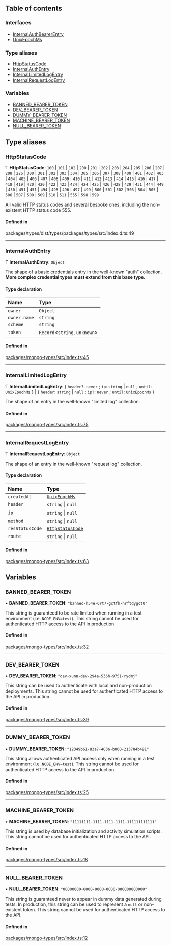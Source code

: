## Table of contents

### Interfaces

- [InternalAuthBearerEntry][1]
- [UnixEpochMs][2]

### Type aliases

- [HttpStatusCode][3]
- [InternalAuthEntry][4]
- [InternalLimitedLogEntry][5]
- [InternalRequestLogEntry][6]

### Variables

- [BANNED_BEARER_TOKEN][7]
- [DEV_BEARER_TOKEN][8]
- [DUMMY_BEARER_TOKEN][9]
- [MACHINE_BEARER_TOKEN][10]
- [NULL_BEARER_TOKEN][11]

## Type aliases

### HttpStatusCode

Ƭ **HttpStatusCode**: `100` | `101` | `102` | `200` | `201` | `202` | `203` |
`204` | `205` | `206` | `207` | `208` | `226` | `300` | `301` | `302` | `303` |
`304` | `305` | `306` | `307` | `308` | `400` | `401` | `402` | `403` | `404` |
`405` | `406` | `407` | `408` | `409` | `410` | `411` | `412` | `413` | `414` |
`415` | `416` | `417` | `418` | `419` | `420` | `420` | `422` | `423` | `424` |
`424` | `425` | `426` | `428` | `429` | `431` | `444` | `449` | `450` | `451` |
`451` | `494` | `495` | `496` | `497` | `499` | `500` | `501` | `502` | `503` |
`504` | `505` | `506` | `507` | `508` | `509` | `510` | `511` | `555` | `598` |
`599`

All valid HTTP status codes and several bespoke ones, including the non-existent
HTTP status code 555.

#### Defined in

packages/types/dist/types/packages/types/src/index.d.ts:49

---

### InternalAuthEntry

Ƭ **InternalAuthEntry**: `Object`

The shape of a basic credentials entry in the well-known "auth" collection.
**More complex credential types must extend from this base type.**

#### Type declaration

| Name         | Type                          |
| :----------- | :---------------------------- |
| `owner`      | `Object`                      |
| `owner.name` | `string`                      |
| `scheme`     | `string`                      |
| `token`      | `Record`<`string`, `unknown`> |

#### Defined in

[packages/mongo-types/src/index.ts:45][12]

---

### InternalLimitedLogEntry

Ƭ **InternalLimitedLogEntry**: { `header?`: `never` ; `ip`: `string` | `null` ;
`until`: [`UnixEpochMs`][2] } | { `header`: `string` | `null` ; `ip?`: `never` ;
`until`: [`UnixEpochMs`][2] }

The shape of an entry in the well-known "limited log" collection.

#### Defined in

[packages/mongo-types/src/index.ts:75][13]

---

### InternalRequestLogEntry

Ƭ **InternalRequestLogEntry**: `Object`

The shape of an entry in the well-known "request log" collection.

#### Type declaration

| Name            | Type                  |
| :-------------- | :-------------------- |
| `createdAt`     | [`UnixEpochMs`][2]    |
| `header`        | `string` \| `null`    |
| `ip`            | `string` \| `null`    |
| `method`        | `string` \| `null`    |
| `resStatusCode` | [`HttpStatusCode`][3] |
| `route`         | `string` \| `null`    |

#### Defined in

[packages/mongo-types/src/index.ts:63][14]

## Variables

### BANNED_BEARER_TOKEN

• **BANNED_BEARER_TOKEN**: `"banned-h54e-6rt7-gctfh-hrftdygct0"`

This string is guaranteed to be rate limited when running in a test environment
(i.e. `NODE_ENV=test`). This string cannot be used for authenticated HTTP access
to the API in production.

#### Defined in

[packages/mongo-types/src/index.ts:32][15]

---

### DEV_BEARER_TOKEN

• **DEV_BEARER_TOKEN**: `"dev-xunn-dev-294a-536h-9751-rydmj"`

This string can be used to authenticate with local and non-production
deployments. This string cannot be used for authenticated HTTP access to the API
in production.

#### Defined in

[packages/mongo-types/src/index.ts:39][16]

---

### DUMMY_BEARER_TOKEN

• **DUMMY_BEARER_TOKEN**: `"12349b61-83a7-4036-b060-213784b491"`

This string allows authenticated API access only when running in a test
environment (i.e. `NODE_ENV=test`). This string cannot be used for authenticated
HTTP access to the API in production.

#### Defined in

[packages/mongo-types/src/index.ts:25][17]

---

### MACHINE_BEARER_TOKEN

• **MACHINE_BEARER_TOKEN**: `"11111111-1111-1111-1111-111111111111"`

This string is used by database initialization and activity simulation scripts.
This string cannot be used for authenticated HTTP access to the API.

#### Defined in

[packages/mongo-types/src/index.ts:18][18]

---

### NULL_BEARER_TOKEN

• **NULL_BEARER_TOKEN**: `"00000000-0000-0000-0000-000000000000"`

This string is guaranteed never to appear in dummy data generated during tests.
In production, this string can be used to represent a `null` or non-existent
token. This string cannot be used for authenticated HTTP access to the API.

#### Defined in

[packages/mongo-types/src/index.ts:12][19]

[1]: interfaces/InternalAuthBearerEntry.md
[2]: interfaces/UnixEpochMs.md
[3]: README.md#httpstatuscode
[4]: README.md#internalauthentry
[5]: README.md#internallimitedlogentry
[6]: README.md#internalrequestlogentry
[7]: README.md#banned_bearer_token
[8]: README.md#dev_bearer_token
[9]: README.md#dummy_bearer_token
[10]: README.md#machine_bearer_token
[11]: README.md#null_bearer_token
[12]:
  https://github.com/Xunnamius/typescript-utils/blob/41ff524/packages/mongo-types/src/index.ts#L45
[13]:
  https://github.com/Xunnamius/typescript-utils/blob/41ff524/packages/mongo-types/src/index.ts#L75
[14]:
  https://github.com/Xunnamius/typescript-utils/blob/41ff524/packages/mongo-types/src/index.ts#L63
[15]:
  https://github.com/Xunnamius/typescript-utils/blob/41ff524/packages/mongo-types/src/index.ts#L32
[16]:
  https://github.com/Xunnamius/typescript-utils/blob/41ff524/packages/mongo-types/src/index.ts#L39
[17]:
  https://github.com/Xunnamius/typescript-utils/blob/41ff524/packages/mongo-types/src/index.ts#L25
[18]:
  https://github.com/Xunnamius/typescript-utils/blob/41ff524/packages/mongo-types/src/index.ts#L18
[19]:
  https://github.com/Xunnamius/typescript-utils/blob/41ff524/packages/mongo-types/src/index.ts#L12
